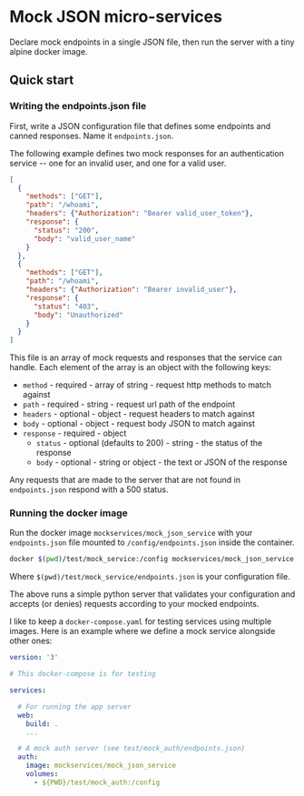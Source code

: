 # Mock JSON micro-services

Declare mock endpoints in a single JSON file, then run the server with a tiny alpine docker image.

## Quick start

### Writing the endpoints.json file

First, write a JSON configuration file that defines some endpoints and canned responses. Name it `endpoints.json`.

The following example defines two mock responses for an authentication service -- one for an invalid user, and one for a valid user.

```json
[
  {
    "methods": ["GET"],
    "path": "/whoami",
    "headers": {"Authorization": "Bearer valid_user_token"},
    "response": {
      "status": "200",
      "body": "valid_user_name"
    }
  },
  {
    "methods": ["GET"],
    "path": "/whoami",
    "headers": {"Authorization": "Bearer invalid_user"},
    "response": {
      "status": "403",
      "body": "Unauthorized"
    }
  }
]
```

This file is an array of mock requests and responses that the service can handle. Each element of the array is an object with the following keys:

* `method` - required - array of string - request http methods to match against
* `path` - required - string - request url path of the endpoint
* `headers` - optional - object - request headers to match against
* `body` - optional - object - request body JSON to match against
* `response` - required - object
  * `status` - optional (defaults to 200) - string - the status of the response
  * `body` - optional - string or object - the text or JSON of the response

Any requests that are made to the server that are not found in `endpoints.json` respond with a 500 status.

### Running the docker image

Run the docker image `mockservices/mock_json_service` with your `endpoints.json` file mounted to `/config/endpoints.json` inside the container.

```sh
docker $(pwd)/test/mock_service:/config mockservices/mock_json_service
```

Where `$(pwd)/test/mock_service/endpoints.json` is your configuration file.

The above runs a simple python server that validates your configuration and accepts (or denies) requests according to your mocked endpoints.

I like to keep a `docker-compose.yaml` for testing services using multiple images. Here is an example where we define a mock service alongside other ones:

```yaml
version: '3'

# This docker-compose is for testing

services:

  # For running the app server
  web:
    build: . 
    ...

  # A mock auth server (see test/mock_auth/endpoints.json)
  auth:
    image: mockservices/mock_json_service
    volumes:
      - ${PWD}/test/mock_auth:/config
```
